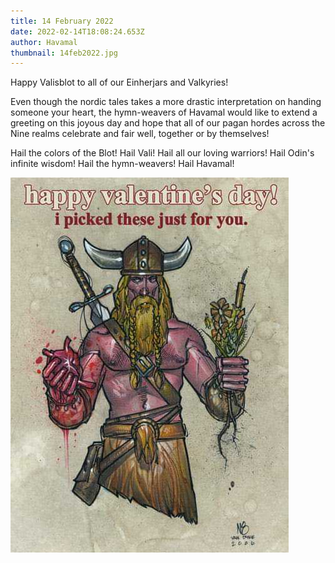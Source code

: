 ```yaml
---
title: 14 February 2022
date: 2022-02-14T18:08:24.653Z
author: Havamal
thumbnail: 14feb2022.jpg
---
```

Happy Valisblot to all of our Einherjars and Valkyries!

Even though the nordic tales takes a more drastic interpretation on handing someone your heart, the hymn-weavers of Havamal would like to extend a greeting on this joyous day and hope that all of our pagan hordes across the Nine realms celebrate and fair well, together or by themselves!

Hail the colors of the Blot! Hail Vali! Hail all our loving warriors! Hail Odin's infinite wisdom! Hail the hymn-weavers! Hail Havamal!



![valentine's day](14feb2022.jpg)